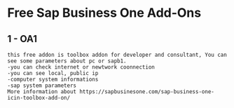 # Free Sap Business One Add-Ons
## 1 - OA1
 	this free addon is toolbox addon for developer and consultant, You can see some parameters about pc or sapb1.
	-you can check internet or newtwork coonnection
	-you can see local, public ip
	-computer system informations
	-sap system parameters
	More information about https://sapbusinesone.com/sap-business-one-icin-toolbox-add-on/


